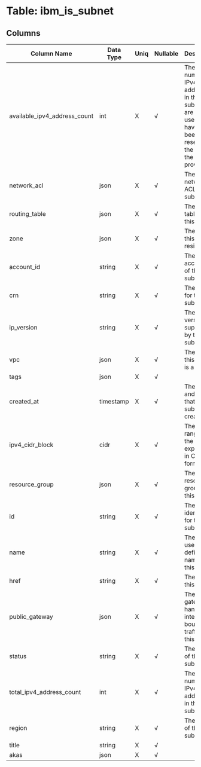 # Table: ibm_is_subnet

## Columns 

|  Column Name   |  Data Type  | Uniq | Nullable | Description | 
|  ----  | ----  | ----  | ----  | ---- | 
| available_ipv4_address_count | int | X | √ | The number of IPv4 addresses in this subnet that are not in-use, and have not been reserved by the user or the provider. | 
| network_acl | json | X | √ | The network ACL for this subnet. | 
| routing_table | json | X | √ | The routing table for this subnet. | 
| zone | json | X | √ | The zone this subnet resides in. | 
| account_id | string | X | √ | The account ID of this subnet. | 
| crn | string | X | √ | The CRN for this subnet. | 
| ip_version | string | X | √ | The IP version(s) supported by this subnet. | 
| vpc | json | X | √ | The VPC this subnet is a part of. | 
| tags | json | X | √ |  | 
| created_at | timestamp | X | √ | The date and time that the subnet was created. | 
| ipv4_cidr_block | cidr | X | √ | The IPv4 range of the subnet, expressed in CIDR format. | 
| resource_group | json | X | √ | The resource group for this subnet. | 
| id | string | X | √ | The unique identifier for this subnet. | 
| name | string | X | √ | The unique user-defined name for this subnet. | 
| href | string | X | √ | The URL for this subnet. | 
| public_gateway | json | X | √ | The public gateway to handle internet bound traffic for this subnet. | 
| status | string | X | √ | The status of this subnet. | 
| total_ipv4_address_count | int | X | √ | The total number of IPv4 addresses in this subnet. | 
| region | string | X | √ | The region of this subnet. | 
| title | string | X | √ |  | 
| akas | json | X | √ |  | 


